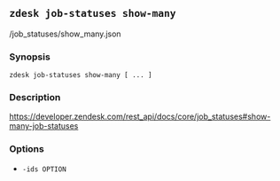 ## `zdesk job-statuses show-many`

/job_statuses/show_many.json

### Synopsis

    zdesk job-statuses show-many [ ... ]

### Description

https://developer.zendesk.com/rest_api/docs/core/job_statuses#show-many-job-statuses

### Options

* `-ids OPTION`

